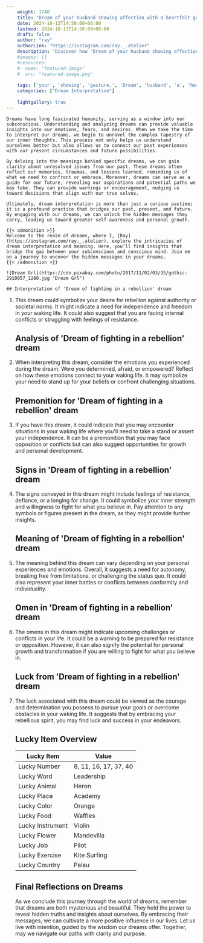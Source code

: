 ```yaml
---
    weight: 1740
    title: "Dream of your husband showing affection with a heartfelt gesture."  # Assuming 'title' column exists
    date: 2024-10-13T14:50:00+08:00
    lastmod: 2024-10-13T14:50:00+08:00
    draft: false
    author: "ray"
    authorLink: "https://instagram.com/ray._.atelier"
    description: "Discover how 'Dream of your husband showing affection with a heartfelt gesture.' can interpret your future and uncover its significant meanings in your life."
    #images: []
    #resources:
    #- name: "featured-image"
    #  src: "featured-image.png"
    
    tags: ['your', 'showing', 'gesture.', 'Dream', 'husband', 'a', 'heartfelt', 'of', 'affection', 'with']
    categories: ["Dream Interpretation"]
    
    lightgallery: true
---
```

    
    Dreams have long fascinated humanity, serving as a window into our subconscious. Understanding and analyzing dreams can provide valuable insights into our emotions, fears, and desires. When we take the time to interpret our dreams, we begin to unravel the complex tapestry of our inner thoughts. This process not only helps us understand ourselves better but also allows us to connect our past experiences with our present circumstances and future possibilities.
    
    By delving into the meanings behind specific dreams, we can gain clarity about unresolved issues from our past. These dreams often reflect our memories, traumas, and lessons learned, reminding us of what we need to confront or embrace. Moreover, dreams can serve as a guide for our future, revealing our aspirations and potential paths we may take. They can provide warnings or encouragement, nudging us toward decisions that align with our true selves.
    
    Ultimately, dream interpretation is more than just a curious pastime; it is a profound practice that bridges our past, present, and future. By engaging with our dreams, we can unlock the hidden messages they carry, leading us toward greater self-awareness and personal growth.
    
    {{< admonition >}}
    Welcome to the realm of dreams, where I, [Ray](https://instagram.com/ray._.atelier), explore the intricacies of dream interpretation and meaning. Here, you’ll find insights that bridge the gap between your subconscious and conscious mind. Join me on a journey to uncover the hidden messages in your dreams.
    {{< /admonition >}}
    
    ![Dream Grl](https://cdn.pixabay.com/photo/2017/11/02/03/35/gothic-2910057_1280.jpg "Dream Grl")
    
    ## Interpretation of 'Dream of fighting in a rebellion' dream
    
1. This dream could symbolize your desire for rebellion against authority or societal norms. It might indicate a need for independence and freedom in your waking life. It could also suggest that you are facing internal conflicts or struggling with feelings of resistance.
    
    ## Analysis of 'Dream of fighting in a rebellion' dream
    
2. When interpreting this dream, consider the emotions you experienced during the dream. Were you determined, afraid, or empowered? Reflect on how these emotions connect to your waking life. It may symbolize your need to stand up for your beliefs or confront challenging situations.
    
    ## Premonition for 'Dream of fighting in a rebellion' dream
    
3. If you have this dream, it could indicate that you may encounter situations in your waking life where you'll need to take a stand or assert your independence. It can be a premonition that you may face opposition or conflicts but can also suggest opportunities for growth and personal development.
    
    ## Signs in 'Dream of fighting in a rebellion' dream
    
4. The signs conveyed in this dream might include feelings of resistance, defiance, or a longing for change. It could symbolize your inner strength and willingness to fight for what you believe in. Pay attention to any symbols or figures present in the dream, as they might provide further insights.
    
    ## Meaning of 'Dream of fighting in a rebellion' dream
    
5. The meaning behind this dream can vary depending on your personal experiences and emotions. Overall, it suggests a need for autonomy, breaking free from limitations, or challenging the status quo. It could also represent your inner battles or conflicts between conformity and individuality.
    
    ## Omen in 'Dream of fighting in a rebellion' dream
    
6. The omens in this dream might indicate upcoming challenges or conflicts in your life. It could be a warning to be prepared for resistance or opposition. However, it can also signify the potential for personal growth and transformation if you are willing to fight for what you believe in.
    
    ## Luck from 'Dream of fighting in a rebellion' dream
    
7. The luck associated with this dream could be viewed as the courage and determination you possess to pursue your goals or overcome obstacles in your waking life. It suggests that by embracing your rebellious spirit, you may find luck and success in your endeavors.

    
    ## Lucky Item Overview
    | Lucky Item          | Value              |
    |---------------|--------------------|
    | Lucky Number        | 8, 11, 16, 17, 37, 40  |
    | Lucky Word          | Leadership |
    | Lucky Animal        | Heron |
    | Lucky Place         | Academy     |
    | Lucky Color         | Orange     |
    | Lucky Food          | Waffles      |
    | Lucky Instrument    | Violin |
    | Lucky Flower        | Mandevilla    |
    | Lucky Job           | Pilot       |
    | Lucky Exercise      | Kite Surfing  |
    | Lucky Country       | Palau    |
    
    
    ##  Final Reflections on Dreams
    
    As we conclude this journey through the world of dreams, remember that dreams are both mysterious and beautiful. They hold the power to reveal hidden truths and insights about ourselves. By embracing their messages, we can cultivate a more positive influence in our lives. Let us live with intention, guided by the wisdom our dreams offer. Together, may we navigate our paths with clarity and purpose.
    